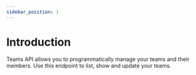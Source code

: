 ```yaml
---
sidebar_position: 1
---
```


# Introduction

Teams API allows you to programmatically manage your teams and their members. Use this endpoint to list, show and update your teams.
